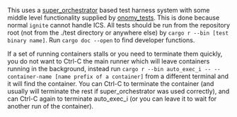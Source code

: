 
This uses a [super_orchestrator](https://github.com/AaronKutch/super_orchestrator) based test harness system with some middle level functionality supplied by [onomy_tests](https://github.com/pendulum-labs/onomy_tests). This is done because normal `ignite` cannot handle ICS. All tests should be run from the repository root (not from the ./test directory or anywhere else) by `cargo r --bin [test binary name]`. Run `cargo doc --open` to find developer functions.

If a set of running containers stalls or you need to terminate them quickly, you do not want to Ctrl-C the main runner which will leave containers running in the background, instead run `cargo r --bin auto_exec_i -- --container-name [name prefix of a container]` from a different terminal and it will find the container. You can Ctrl-C to terminate the container (and usually will terminate the rest if super_orchestrator was used correctly), and can Ctrl-C again to terminate auto_exec_i (or you can leave it to wait for another run of the container).
